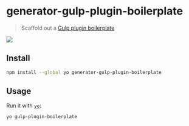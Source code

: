 # generator-gulp-plugin-boilerplate

> Scaffold out a [Gulp plugin boilerplate](https://github.com/sindresorhus/gulp-plugin-boilerplate)

![](screenshot.png)

## Install

```sh
npm install --global yo generator-gulp-plugin-boilerplate
```

## Usage

Run it with [`yo`](https://github.com/yeoman/yo):

```sh
yo gulp-plugin-boilerplate
```
